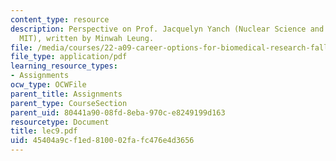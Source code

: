 ```yaml
---
content_type: resource
description: Perspective on Prof. Jacquelyn Yanch (Nuclear Science and Engineering,
  MIT), written by Minwah Leung.
file: /media/courses/22-a09-career-options-for-biomedical-research-fall-2006/45404a9cf1ed810002fafc476e4d3656_lec9.pdf
file_type: application/pdf
learning_resource_types:
- Assignments
ocw_type: OCWFile
parent_title: Assignments
parent_type: CourseSection
parent_uid: 80441a90-08fd-8eba-970c-e8249199d163
resourcetype: Document
title: lec9.pdf
uid: 45404a9c-f1ed-8100-02fa-fc476e4d3656
---
```

